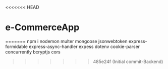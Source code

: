 <<<<<<< HEAD
# e-CommerceApp
=======
npm i nodemon multer mongoose jsonwebtoken express-formidable express-async-handler expess dotenv cookie-parser concurrently bcryptjs cors
>>>>>>> 485e24f (Initial commit-Backend)
